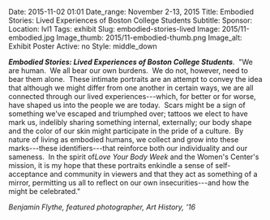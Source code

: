 Date: 2015-11-02 01:01 
Date_range: November 2-13, 2015
Title: Embodied Stories:  Lived Experiences of Boston College Students 
Subtitle: 
Sponsor:
Location: lvl1
Tags: exhibit
Slug: embodied-stories-lived
Image: 2015/11-embodied.jpg
Image_thumb: 2015/11-embodied-thumb.png
Image_alt: Exhibit Poster
Active: no
Style: middle_down

  <p><strong><em>Embodied Stories: Lived Experiences of Boston College Students</em></strong>.    "We are human.  We all bear our own burdens.  We do not, however, need   to bear them alone.  These intimate portraits are an attempt to convey   the idea that although we might differ from one another in certain ways,   we are all connected through our lived experiences---which, for better   or for worse, have shaped us into the people we are today.  Scars might   be a sign of something we've escaped and triumphed over; tattoos we   elect to have mark us, indelibly sharing something internal, externally;   our body shape and the color of our skin might participate in the pride   of a culture.  By nature of living as embodied humans, we collect and   grow into these marks---these identifiers---that reinforce both our   individuality and our sameness.  In the spirit of<em>Love Your Body Week</em> and   the Women's Center's mission, it is my hope that these portraits   enkindle a sense of self-acceptance and community in viewers and that   they act as something of a mirror, permitting us all to reflect on our   own insecurities---and how the might be celebrated." <br>
  </p>
  <p><em>Benjamin Flythe, featured photographer, Art History, '16</em></p>

<!--

Active:
    Yes (will appear on Exhibit's homepage)
    No (will not appear on Exhibit's homepage, but will appear in archives)

Gallery locations: 
    Burns Library (burns)
    Theology and Ministry Library (tml)
    O'Neill Level One (lvl1)
    O'Neill Level Three (lvl3)
    O'Neill Reading Room (reading)
    O'Neill Reading Room Back Wall (backwall)
    O'Neill Lobby (lobby)
    History Dept, Stokes Hall (stokes)
    Bapst Exhibits (bapsts)
    Archived Bapst Exhibits (bapstsarchive)
  
Need spaces for:

  Virtual Exhibits (virtual)
  Tip O'Neill (tiponeill)

Style:
    Poster on left, text on right (default)
    Poster on right, text on left (right)
    Poster large, centered above text (middle_top)
    Poster large, centered below text (middle_down)

Add'l images
    <img src="/theme/img/exhibits/XXXX/201X/00-XXXX.png" alt="words" class="float_left">
    <img src="/theme/img/exhibits/XXXX/201X/00-XXXX.png" alt="words" class="float_right">
    <img src="/theme/img/exhibits/XXXX/201X/00-XXXX.png" alt="words" class="center">

-->

